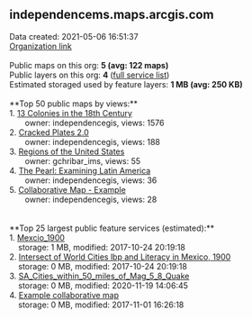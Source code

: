 <h2>independencems.maps.arcgis.com</h2> Data created: 2021-05-06 16:51:37 <br /><a target='new' href='https://independencems.maps.arcgis.com'>Organization link</a><br /><br />Public maps on this org: <b>5 (avg: 122 maps)</b><br />Public layers on this org: <b>4 </b>(<a target='new' href='https://services.arcgis.com/QLOKYNrCuzYTl5nP/ArcGIS/rest/services'>full service list</a>)<br />Estimated storaged used by feature layers: <b>1 MB (avg: 250 KB)</b><br /><br />**Top 50 public maps by views:**<br />  1. <a target='new' href='https://www.arcgis.com/home/item.html?id=58de997d6dcd4d7cb46d1fa598240d1e'>13 Colonies in the 18th Century</a> <br />  &nbsp;&nbsp;&nbsp;&nbsp; &nbsp;&nbsp;owner: independencegis, views: 1576<br />  2. <a target='new' href='https://www.arcgis.com/home/item.html?id=965994931d164d7c972f7ecb48a9f143'>Cracked Plates 2.0</a> <br />  &nbsp;&nbsp;&nbsp;&nbsp; &nbsp;&nbsp;owner: independencegis, views: 188<br />  3. <a target='new' href='https://www.arcgis.com/home/item.html?id=c4f1f14decf24602a116f433103ab58c'>Regions of the United States</a> <br />  &nbsp;&nbsp;&nbsp;&nbsp; &nbsp;&nbsp;owner: gchribar_ims, views: 55<br />  4. <a target='new' href='https://www.arcgis.com/home/item.html?id=4e0bfa41db71413abc8ddea649798b9b'>The Pearl:  Examining Latin America</a> <br />  &nbsp;&nbsp;&nbsp;&nbsp; &nbsp;&nbsp;owner: independencegis, views: 36<br />  5. <a target='new' href='https://www.arcgis.com/home/item.html?id=7799eb42d26d41d8af68140071f4a48d'>Collaborative Map - Example</a> <br />  &nbsp;&nbsp;&nbsp;&nbsp; &nbsp;&nbsp;owner: independencegis, views: 28<br /><br /><br />**Top 25 largest public feature services (estimated):**<br /> 1. <a target='new' href='https://www.arcgis.com/home/item.html?id=077cfef7fc6f4373b70a8ab51e909072'>Mexcio_1900</a><br /> &nbsp;&nbsp;&nbsp;&nbsp;storage: 1 MB, modified: 2017-10-24 20:19:18<br /> 2. <a target='new' href='https://www.arcgis.com/home/item.html?id=3d74b4e2fe354226bb50dcccc2bf5656'>Intersect of World Cities lbp and Literacy in Mexico, 1900</a><br /> &nbsp;&nbsp;&nbsp;&nbsp;storage: 0 MB, modified: 2017-10-24 20:19:18<br /> 3. <a target='new' href='https://www.arcgis.com/home/item.html?id=40e4964825b64236ac4779e336e9212e'>SA_Cities_within_50_miles_of_Mag_5_8_Quake</a><br /> &nbsp;&nbsp;&nbsp;&nbsp;storage: 0 MB, modified: 2020-11-19 14:06:45<br /> 4. <a target='new' href='https://www.arcgis.com/home/item.html?id=c1f5ea99896d4d339b6af08961f4ca89'>Example collaborative map</a><br /> &nbsp;&nbsp;&nbsp;&nbsp;storage: 0 MB, modified: 2017-11-01 16:26:18<br />